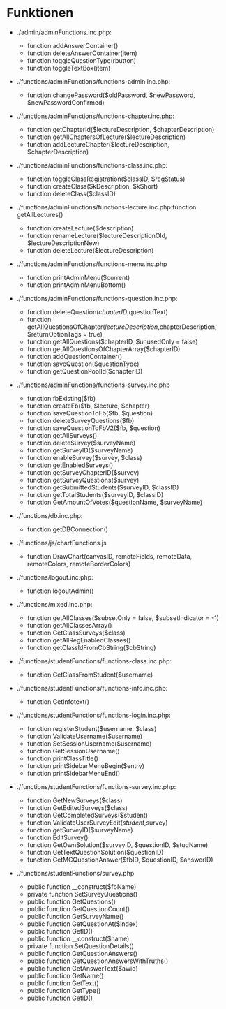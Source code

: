 # Funktionen

* ./admin/adminFunctions.inc.php:
  * function addAnswerContainer()
  * function deleteAnswerContainer(item)
  * function toggleQuestionType(rbutton)
  * function toggleTextBox(item)

* ./functions/adminFunctions/functions-admin.inc.php:
  * function changePassword($oldPassword, $newPassword, $newPasswordConfirmed)
  
* ./functions/adminFunctions/functions-chapter.inc.php:
  * function getChapterId($lectureDescription, $chapterDescription)
  * function getAllChaptersOfLecture($lectureDescription)
  * function addLectureChapter($lectureDescription, $chapterDescription)

* ./functions/adminFunctions/functions-class.inc.php:
  * function toggleClassRegistration($classID, $regStatus)
  * function createClass($kDescription, $kShort)
  * function deleteClass($classID)

* ./functions/adminFunctions/functions-lecture.inc.php:function getAllLectures()
  * function createLecture($description)
  * function renameLecture($lectureDescriptionOld, $lectureDescriptionNew)
  * function deleteLecture($lectureDescription)
  
* ./functions/adminFunctions/functions-menu.inc.php
  * function printAdminMenu($current)
  * function printAdminMenuBottom()
  
* ./functions/adminFunctions/functions-question.inc.php:
  * function deleteQuestion($chapterID,$questionText)
  * function getAllQuestionsOfChapter($lectureDescription,$chapterDescription, $returnOptionTags = true)
  * function getAllQuestions($chapterID, $unusedOnly = false)
  * function getAllQuestionsOfChapterArray($chapterID)
  * function addQuestionContainer()
  * function saveQuestion($questionType)
  * function getQuestionPoolId($chapterID)

* ./functions/adminFunctions/functions-survey.inc.php
  * function fbExisting($fb)
  * function createFb($fb, $lecture, $chapter)
  * function saveQuestionToFb($fb, $question)
  * function deleteSurveyQuestions($fb)
  * function saveQuestionToFbV2($fb, $question)
  * function getAllSurveys()
  * function deleteSurvey($surveyName)
  * function getSurveyID($surveyName)
  * function enableSurvey($survey, $class)
  * function getEnabledSurveys()
  * function getSurveyChapterID($survey)
  * function getSurveyQuestions($survey)
  * function getSubmittedStudents($surveyID, $classID)
  * function getTotalStudents($surveyID, $classID)
  * function GetAmountOfVotes($questionName, $surveyName)
  
* ./functions/db.inc.php:
  * function getDBConnection()
  
* ./functions/js/chartFunctions.js
  * function DrawChart(canvasID, remoteFields, remoteData, remoteColors, remoteBorderColors)

* ./functions/logout.inc.php:
  * function logoutAdmin()
  
* ./functions/mixed.inc.php:
  * function getAllClasses($subsetOnly = false, $subsetIndicator = -1)
  * function getAllClassesArray()
  * function GetClassSurveys($class)
  * function getAllRegEnabledClasses()
  * function getClassIdFromCbString($cbString)
  
* ./functions/studentFunctions/functions-class.inc.php:  
  * function GetClassFromStudent($username)
  
* ./functions/studentFunctions/functions-info.inc.php:
  * function GetInfotext()
  
* ./functions/studentFunctions/functions-login.inc.php:
  * function registerStudent($username, $class)
  * function ValidateUsername($username)
  * function SetSessionUsername($username)
  * function GetSessionUsername()
  * function printClassTitle()
  * function printSidebarMenuBegin($entry)
  * function printSidebarMenuEnd()
  
* ./functions/studentFunctions/functions-survey.inc.php:
  * function GetNewSurveys($class)
  * function GetEditedSurveys($class)
  * function GetCompletedSurveys($student)
  * function ValidateUserSurveyEdit($student,$survey)
  * function getSurveyID($surveyName)
  * function EditSurvey()
  * function GetOwnSolution($surveyID, $questionID, $studName)
  * function GetTextQuestionSolution($questionID)
  * function GetMCQuestionAnswer($fbID, $questionID, $answerID)
  
* ./functions/studentFunctions/survey.php
  * public function __construct($fbName)
  * private function SetSurveyQuestions()
  * public function GetQuestions()
  * public function GetQuestionCount()
  * public function GetSurveyName()
  * public function GetQuestionAt($index)
  * public function GetID()
  * public function __construct($name)
  * private function SetQuestionDetails()
  * public function GetQuestionAnswers()
  * public function GetQuestionAnswersWithTruths()
  * public function GetAnswerText($awid)
  * public function GetName()
  * public function GetText()
  * public function GetType()
  * public function GetID()